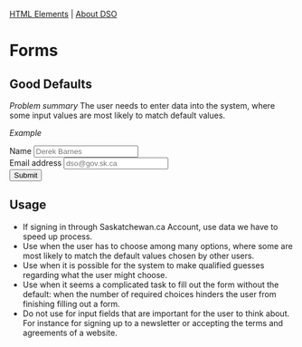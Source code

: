 [HTML Elements](./html-elements) | [About DSO](./about)

# Forms
## Good Defaults
*Problem summary*
The user needs to enter data into the system, where some input values are most likely to match default values.

*Example*
<form role="form">
  <div class="form-group">
    <label for="exampleName">Name</label>
    <input type="email" class="form-control" id="exampleInputEmail1" placeholder="Derek Barnes">
  </div>
  <div class="form-group">
    <label for="exampleInputEmail1">Email address</label>
    <input type="email" class="form-control" id="exampleInputEmail1" placeholder="dso@gov.sk.ca">
  </div>
  <button type="submit" class="btn btn-default">Submit</button>
</form>

## Usage
* If signing in through Saskatchewan.ca Account, use data we have to speed up process.
* Use when the user has to choose among many options, where some are most likely to match the default values chosen by other users.
* Use when it is possible for the system to make qualified guesses regarding what the user might choose.
* Use when it seems a complicated task to fill out the form without the default: when the number of required choices hinders the user from finishing filling out a form.
* Do not use for input fields that are important for the user to think about. For instance for signing up to a newsletter or accepting the terms and agreements of a website.

